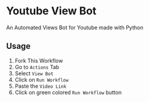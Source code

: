 # Youtube View Bot
An Automated Views Bot for Youtube made with Python
## Usage
1. Fork This Workflow
2. Go to <code>Actions</code> Tab
3. Select <code>View Bot</code>
4. Click on <code>Run Workflow</code>
5. Paste the <code>Video Link</code>
6. Click on green colored <code>Run Workflow</code> button
